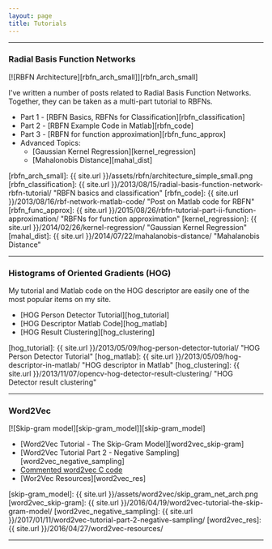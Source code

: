 ```yaml
---
layout: page
title: Tutorials
---
```


<hr/>

### Radial Basis Function Networks

[![RBFN Architecture][rbfn_arch_small]][rbfn_arch_small]

I've written a number of posts related to Radial Basis Function Networks. Together, they can be taken as a multi-part tutorial to RBFNs.

* Part 1 - [RBFN Basics, RBFNs for Classification][rbfn_classification]
* Part 2 - [RBFN Example Code in Matlab][rbfn_code]
* Part 3 - [RBFN for function approximation][rbfn_func_approx]
* Advanced Topics:
  * [Gaussian Kernel Regression][kernel_regression]
  * [Mahalonobis Distance][mahal_dist]

[rbfn_arch_small]: {{ site.url }}/assets/rbfn/architecture_simple_small.png
[rbfn_classification]: {{ site.url }}/2013/08/15/radial-basis-function-network-rbfn-tutorial/ "RBFN basics and classification"
[rbfn_code]: {{ site.url }}/2013/08/16/rbf-network-matlab-code/ "Post on Matlab code for RBFN"
[rbfn_func_approx]: {{ site.url }}/2015/08/26/rbfn-tutorial-part-ii-function-approximation/ "RBFNs for function approximation"
[kernel_regression]: {{ site.url }}/2014/02/26/kernel-regression/ "Gaussian Kernel Regression"
[mahal_dist]: {{ site.url }}/2014/07/22/mahalanobis-distance/ "Mahalanobis Distance"

<hr/>

### Histograms of Oriented Gradients (HOG)

My tutorial and Matlab code on the HOG descriptor are easily one of the most popular items on my site.

* [HOG Person Detector Tutorial][hog_tutorial]
* [HOG Descriptor Matlab Code][hog_matlab]
* [HOG Result Clustering][hog_clustering]

[hog_tutorial]: {{ site.url }}/2013/05/09/hog-person-detector-tutorial/ "HOG Person Detector Tutorial"
[hog_matlab]: {{ site.url }}/2013/05/09/hog-descriptor-in-matlab/ "HOG descriptor in Matlab"
[hog_clustering]: {{ site.url }}/2013/11/07/opencv-hog-detector-result-clustering/ "HOG Detector result clustering"

<hr/>

### Word2Vec

[![Skip-gram model][skip-gram_model]][skip-gram_model]

* [Word2Vec Tutorial - The Skip-Gram Model][word2vec_skip-gram]
* [Word2Vec Tutorial Part 2 - Negative Sampling][word2vec_negative_sampling]
* [Commented word2vec C code](https://github.com/chrisjmccormick/word2vec_commented)
* [Wor2Vec Resources][word2vec_res]

[skip-gram_model]: {{ site.url }}/assets/word2vec/skip_gram_net_arch.png
[word2vec_skip-gram]: {{ site.url }}/2016/04/19/word2vec-tutorial-the-skip-gram-model/
[word2vec_negative_sampling]: {{ site.url }}/2017/01/11/word2vec-tutorial-part-2-negative-sampling/
[word2vec_res]: {{ site.url }}/2016/04/27/word2vec-resources/

<hr/>
